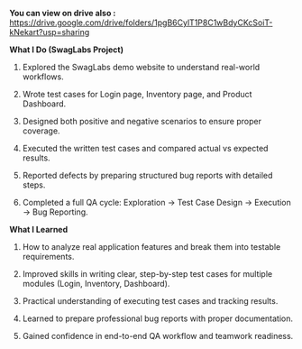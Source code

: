 **You can view on drive also :** https://drive.google.com/drive/folders/1pgB6CylT1P8C1wBdyCKcSoiT-kNekart?usp=sharing <br>


**What I Do (SwagLabs Project)**

1. Explored the SwagLabs demo website to understand real-world workflows.

2. Wrote test cases for Login page, Inventory page, and Product Dashboard.

3. Designed both positive and negative scenarios to ensure proper coverage.

4. Executed the written test cases and compared actual vs expected results.

5. Reported defects by preparing structured bug reports with detailed steps.

6. Completed a full QA cycle: Exploration → Test Case Design → Execution → Bug Reporting.

**What I Learned**

1. How to analyze real application features and break them into testable requirements.

2. Improved skills in writing clear, step-by-step test cases for multiple modules (Login, Inventory, Dashboard).

3. Practical understanding of executing test cases and tracking results.

4. Learned to prepare professional bug reports with proper documentation.

5. Gained confidence in end-to-end QA workflow and teamwork readiness.

